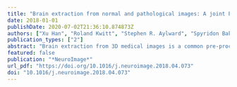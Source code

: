 ```yaml
---
title: "Brain extraction from normal and pathological images: A joint PCA/Image-Reconstruction approach"
date: 2018-01-01
publishDate: 2020-07-02T21:36:10.874873Z
authors: ["Xu Han", "Roland Kwitt", "Stephen R. Aylward", "Spyridon Bakas", "Bjoern H. Menze", "Alexander Asturias", "Paul M. Vespa", "John D. Van Horn", "Marc Niethammer"]
publication_types: ["2"]
abstract: "Brain extraction from 3D medical images is a common pre-processing step. A variety of approaches exist, but they are frequently only designed to perform brain extraction from images without strong pathologies. Extracting the brain from images exhibiting strong pathologies, for example, the presence of a brain tumor or of a traumatic brain injury (TBI), is challenging. In such cases, tissue appearance may substantially deviate from normal tissue appearance and hence violates algorithmic assumptions for standard approaches to brain extraction; consequently, the brain may not be correctly extracted. This paper proposes a brain extraction approach which can explicitly account for pathologies by jointly modeling normal tissue appearance and pathologies. Specifically, our model uses a three-part image decomposition: (1) normal tissue appearance is captured by principal component analysis (PCA), (2) pathologies are captured via a total variation term, and (3) the skull and surrounding tissue is captured by a sparsity term. Due to its convexity, the resulting decomposition model allows for efficient optimization. Decomposition and image registration steps are alternated to allow statistical modeling of normal tissue appearance in a fixed atlas coordinate system. As a beneficial side effect, the decomposition model allows for the identification of potentially pathological areas and the reconstruction of a quasi-normal image in atlas space. We demonstrate the effectiveness of our approach on four datasets: the publicly available IBSR and LPBA40 datasets which show normal image appearance, the BRATS dataset containing images with brain tumors, and a dataset containing clinical TBI images. We compare the performance with other popular brain extraction models: ROBEX, BEaST, MASS, BET, BSE and a recently proposed deep learning approach. Our model performs better than these competing approaches on all four datasets. Specifically, our model achieves the best median (97.11) and mean (96.88) Dice scores over all datasets. The two best performing competitors, ROBEX and MASS, achieve scores of 96.23/95.62 and 96.67/94.25 respectively. Hence, our approach is an effective method for high quality brain extraction for a wide variety of images."
featured: false
publication: "*NeuroImage*"
url_pdf: "https://doi.org/10.1016/j.neuroimage.2018.04.073"
doi: "10.1016/j.neuroimage.2018.04.073"
---
```


